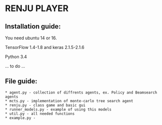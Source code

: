 # RENJU PLAYER
## Installation guide:

You need ubuntu 14 or 16.

TensorFlow 1.4-1.8 and keras 2.1.5-2.1.6

Python 3.4

... to do ...
## File guide:

    * agent.py - collection of diffrents agents, ex. Policy and Beamsearch agents
    * mcts.py - implementation of monte-carlo tree search agent
    * renju.py - class game and basic gui
    * runner_models.py - example of using this models
    * util.py - all needed functions
    * example.py - 

